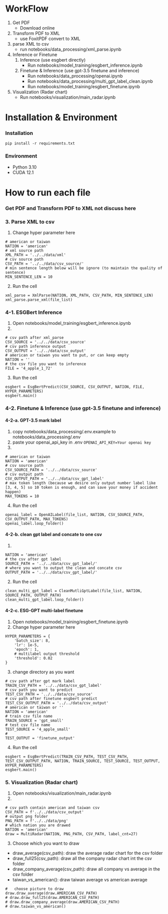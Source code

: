 # WorkFlow

1. Get PDF
   - Download online
2. Transform PDF to XML
   - use FoxitPDF convert to XML
3. parse XML to csv
   - run notebooks/data_processing/xml_parse.ipynb
4. Inference or Finetune
   1. Inference (use esgbert directly)
      - Run notebooks/model_training/esgbert_inference.ipynb
   2. Finetune & Inference (use gpt-3.5 finetune and inference)
      - Run notebooks/data_processing/openai.ipynb
      - Run notebooks/data_processing/multi_gpt_label_clean.ipynb
      - Run notebooks/model_training/esgbert_finetune.ipynb
5. Visualization (Radar chart)
   - Run notebooks/visualization/main_radar.ipynb

# Installation & Environment

### Installation

`pip install -r requirements.txt`

### Environment

- Python 3.10
- CUDA 12.1

# How to run each file

### Get PDF and Transform PDF to XML not discuss here

### 3. Parse XML to csv

1. Change hyper parameter here

```
# american or taiwan
NATION = 'american'
# xml source path
XML_PATH = '../../data/xml'
# csv source path
CSV_PATH = '../../data/csv_source/'
# min sentence length below will be ignore (to maintain the quality of sentence)
MIN_SENTENCE_LEN = 10
```

2. Run the cell

```
xml_parse = XmlParse(NATION, XML_PATH, CSV_PATH, MIN_SENTENCE_LEN)
xml_parse.parse_xml(file_list)
```

### 4-1. ESGBert Inference

1. Open notebooks/model_training/esgbert_inference.ipynb
2.

```
# csv path after xml_parse
CSV_SOURCE = '../../data/csv_source'
# csv path inference output
CSV_OUTPUT = '../../data/csv_output'
# american or taiwan you want to put, or can keep empty
NATION = ''
# the csv file you want to inference
FILE = '4_apple_1_72'
```

3. Run the cell

```
esgbert = EsgBertPredict(CSV_SOURCE, CSV_OUTPUT, NATION, FILE, HYPER_PARAMETERS)
esgbert.main()
```

### 4-2. Finetune & Inference (use gpt-3.5 finetune and inference)

#### 4-2-a. GPT-3.5 mark label

1. copy notebooks/data_processing/.env.example to notebooks/data_processing/.env
2. paste your openai_api_key in .env
   `OPENAI_API_KEY=Your openai key`
3.

```
# american or taiwan
NATION = 'american'
# csv source path
CSV_SOURCE_PATH = '../../data/csv_source'
# csv output path
CSV_OUTPUT_PATH = '../../data/csv_gpt_label'
# max token length (because we desire only output number label like [3, 4, 5] so 10 token is enough, and can save your money if accident happen)
MAX_TOKENS = 10
```

4. Run the cell

```
openai_label = OpenAILabel(file_list, NATION, CSV_SOURCE_PATH, CSV_OUTPUT_PATH, MAX_TOKENS)
openai_label.loop_folder()
```

#### 4-2-b. clean gpt label and concate to one csv

1.

```
NATION = 'american'
# the csv after gpt label
SOURCE_PATH = '../../data/csv_gpt_label/'
# where you want to output the clean and concate csv
OUTPUT_PATH = '../../data/csv_gpt_label/'
```

2. Run the cell

```
clean_multi_gpt_label = CleanMutliGptLabel(file_list, NATION, SOURCE_PATH, OUTPUT_PATH)
clean_multi_gpt_label.loop_folder()
```

#### 4-2-c. ESG-GPT multi-label finetune

1. Open notebooks/model_training/esgbert_finetune.ipynb
2. Change hyper parameter here

```
HYPER_PARAMETERS = {
    'batch_size': 8,
    'lr': 1e-5,
    'epoch': 1,
    # multilabel output threshold
    'threshold': 0.02
}
```

3. change directory as you want

```
# csv path after gpt mark label
TRAIN_CSV_PATH = '../../data/csv_gpt_label'
# csv path you want to predict
TEST_CSV_PATH = '../../data/csv_source'
# csv path after finetune esgbert predict
TEST_CSV_OUTPUT_PATH = '../../data/csv_output'
# american or taiwan or ''
NATION = 'american'
# train csv file name
TRAIN_SOURCE = 'gpt_small'
# test csv file name
TEST_SOURCE = '4_apple_small'
#
TEST_OUTPUT = 'finetune_output'
```

4. Run the cell

```
esgbert = EsgBertPredict(TRAIN_CSV_PATH, TEST_CSV_PATH, TEST_CSV_OUTPUT_PATH, NATION, TRAIN_SOURCE, TEST_SOURCE, TEST_OUTPUT, HYPER_PARAMETERS)
esgbert.main()
```

### 5. Visualization (Radar chart)

1. Open notebooks/visualization/main_radar.ipynb
2.

```
# csv path contain american and taiwan csv
CSV_PATH = f'../../data/csv_output'
# output png folder
PNG_PATH = f'../../data/png'
# which nation you are drawed
NATION = 'american'
draw = MultiRadar(NATION, PNG_PATH, CSV_PATH, label_cnt=27)
```

3. Choose which you want to draw

- draw_average(csv_path): draw the average radar chart for the csv folder
- draw_full25(csv_path): draw all the company radar chart int the csv folder
- draw_company_average(csv_path): draw all company vs average in the csv folder
- taiwan_vs_american(): draw taiwan average vs american average

```
#   choose picture to draw
draw.draw_average(draw.AMERICAN_CSV_PATH)
# draw.draw_full25(draw.AMERICAN_CSV_PATH)
# draw.draw_company_average(draw.AMERICAN_CSV_PATH)
# draw.taiwan_vs_american()
```
